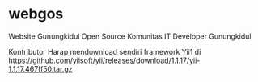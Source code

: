 # webgos
Website Gunungkidul Open Source
Komunitas IT Developer Gunungkidul

Kontributor
Harap mendownload sendiri framework Yii1 di https://github.com/yiisoft/yii/releases/download/1.1.17/yii-1.1.17.467ff50.tar.gz
